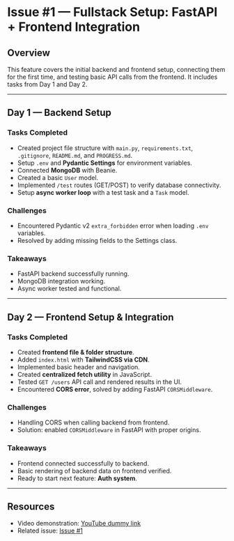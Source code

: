 # Issue #1 — Fullstack Setup: FastAPI + Frontend Integration

## Overview

This feature covers the initial backend and frontend setup, connecting them for the first time, and testing basic API calls from the frontend. It includes tasks from Day 1 and Day 2.

---

## Day 1 — Backend Setup

### Tasks Completed

- Created project file structure with `main.py`, `requirements.txt`, `.gitignore`, `README.md`, and `PROGRESS.md`.
- Setup `.env` and **Pydantic Settings** for environment variables.
- Connected **MongoDB** with Beanie.
- Created a basic `User` model.
- Implemented `/test` routes (GET/POST) to verify database connectivity.
- Setup **async worker loop** with a test task and a `Task` model.

### Challenges

- Encountered Pydantic v2 `extra_forbidden` error when loading `.env` variables.
- Resolved by adding missing fields to the Settings class.

### Takeaways

- FastAPI backend successfully running.
- MongoDB integration working.
- Async worker tested and functional.

---

## Day 2 — Frontend Setup & Integration

### Tasks Completed

- Created **frontend file & folder structure**.
- Added `index.html` with **TailwindCSS via CDN**.
- Implemented basic header and navigation.
- Created **centralized fetch utility** in JavaScript.
- Tested `GET /users` API call and rendered results in the UI.
- Encountered **CORS error**, solved by adding FastAPI `CORSMiddleware`.

### Challenges

- Handling CORS when calling backend from frontend.
- Solution: enabled `CORSMiddleware` in FastAPI with proper origins.

### Takeaways

- Frontend connected successfully to backend.
- Basic rendering of backend data on frontend verified.
- Ready to start next feature: **Auth system**.

---

## Resources

- Video demonstration: [YouTube dummy link](https://youtu.be/dummy123)
- Related issue: [Issue #1](https://github.com/<your-repo>/issues/1)
